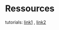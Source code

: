 # Ressources
tutorials: [link1](https://www.youtube.com/watch?v=1E_kBSka_ec&list=PLlrATfBNZ98dudnM48yfGUldqGD0S4FFb&index=3) , [link2](https://www.youtube.com/watch?v=vLnPwxZdW4Y)
